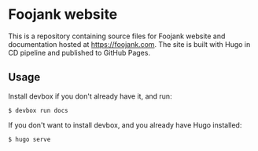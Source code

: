 # Foojank website

This is a repository containing source files for Foojank website and documentation hosted at https://foojank.com.
The site is built with Hugo in CD pipeline and published to GitHub Pages.

## Usage

Install devbox if you don't already have it, and run:

```
$ devbox run docs
```

If you don't want to install devbox, and you already have Hugo installed:

```
$ hugo serve
```
